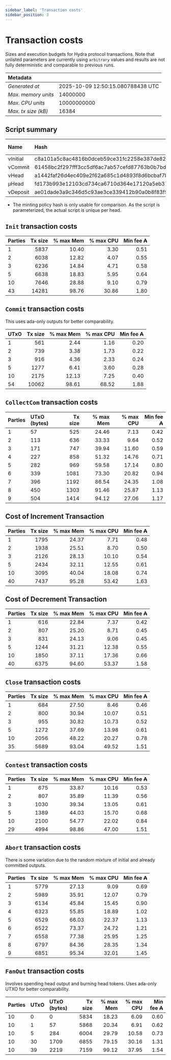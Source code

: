 ```yaml
--- 
sidebar_label: 'Transaction costs' 
sidebar_position: 3 
--- 
```


# Transaction costs 

Sizes and execution budgets for Hydra protocol transactions. Note that unlisted parameters are currently using `arbitrary` values and results are not fully deterministic and comparable to previous runs.

| Metadata | |
| :--- | :--- |
| _Generated at_ | 2025-10-09 12:50:15.080788438 UTC |
| _Max. memory units_ | 14000000 |
| _Max. CPU units_ | 10000000000 |
| _Max. tx size (kB)_ | 16384 |

## Script summary

| Name   | Hash | Size (Bytes) 
| :----- | :--- | -----------: 
| νInitial | c8a101a5c8ac4816b0dceb59ce31fc2258e387de828f02961d2f2045 | 2652 | 
| νCommit | 61458bc2f297fff3cc5df6ac7ab57cefd87763b0b7bd722146a1035c | 685 | 
| νHead | a1442faf26d4ec409e2f62a685c1d4893f8d6bcbaf7bcb59d6fa1340 | 14599 | 
| μHead | fd173b993e12103cd734ca6710d364e17120a5eb37a224c64ab2b188* | 5284 | 
| νDeposit | ae01dade3a9c346d5c93ae3ce339412b90a0b8f83f94ec6baa24e30c | 1102 | 

* The minting policy hash is only usable for comparison. As the script is parameterized, the actual script is unique per head.

## `Init` transaction costs

| Parties | Tx size | % max Mem | % max CPU | Min fee ₳ |
| :------ | ------: | --------: | --------: | --------: |
| 1| 5837 | 10.40 | 3.30 | 0.51 |
| 2| 6038 | 12.82 | 4.07 | 0.55 |
| 3| 6236 | 14.84 | 4.71 | 0.58 |
| 5| 6638 | 18.83 | 5.95 | 0.64 |
| 10| 7646 | 28.88 | 9.10 | 0.79 |
| 43| 14281 | 98.76 | 30.86 | 1.80 |


## `Commit` transaction costs
 This uses ada-only outputs for better comparability.

| UTxO | Tx size | % max Mem | % max CPU | Min fee ₳ |
| :--- | ------: | --------: | --------: | --------: |
| 1| 561 | 2.44 | 1.16 | 0.20 |
| 2| 739 | 3.38 | 1.73 | 0.22 |
| 3| 916 | 4.36 | 2.33 | 0.24 |
| 5| 1277 | 6.41 | 3.60 | 0.28 |
| 10| 2175 | 12.13 | 7.25 | 0.40 |
| 54| 10062 | 98.61 | 68.52 | 1.88 |


## `CollectCom` transaction costs

| Parties | UTxO (bytes) |Tx size | % max Mem | % max CPU | Min fee ₳ |
| :------ | :----------- |------: | --------: | --------: | --------: |
| 1 | 57 | 525 | 24.46 | 7.13 | 0.42 |
| 2 | 113 | 636 | 33.33 | 9.64 | 0.52 |
| 3 | 171 | 747 | 39.94 | 11.60 | 0.59 |
| 4 | 227 | 858 | 51.32 | 14.76 | 0.71 |
| 5 | 282 | 969 | 59.58 | 17.14 | 0.80 |
| 6 | 339 | 1081 | 73.30 | 20.82 | 0.94 |
| 7 | 396 | 1192 | 86.54 | 24.35 | 1.08 |
| 8 | 450 | 1303 | 91.46 | 25.87 | 1.13 |
| 9 | 504 | 1414 | 94.12 | 27.06 | 1.17 |


## Cost of Increment Transaction

| Parties | Tx size | % max Mem | % max CPU | Min fee ₳ |
| :------ | ------: | --------: | --------: | --------: |
| 1| 1795 | 24.37 | 7.71 | 0.48 |
| 2| 1938 | 25.51 | 8.70 | 0.50 |
| 3| 2126 | 28.13 | 10.10 | 0.54 |
| 5| 2434 | 32.11 | 12.55 | 0.61 |
| 10| 3095 | 40.04 | 18.08 | 0.74 |
| 40| 7437 | 95.28 | 53.42 | 1.63 |


## Cost of Decrement Transaction

| Parties | Tx size | % max Mem | % max CPU | Min fee ₳ |
| :------ | ------: | --------: | --------: | --------: |
| 1| 616 | 22.84 | 7.37 | 0.42 |
| 2| 807 | 25.20 | 8.71 | 0.45 |
| 3| 831 | 24.13 | 9.06 | 0.45 |
| 5| 1244 | 31.21 | 12.38 | 0.55 |
| 10| 1850 | 37.11 | 17.36 | 0.66 |
| 40| 6375 | 94.60 | 53.37 | 1.58 |


## `Close` transaction costs

| Parties | Tx size | % max Mem | % max CPU | Min fee ₳ |
| :------ | ------: | --------: | --------: | --------: |
| 1| 684 | 27.50 | 8.46 | 0.46 |
| 2| 800 | 30.94 | 10.07 | 0.51 |
| 3| 955 | 30.82 | 10.73 | 0.52 |
| 5| 1272 | 37.69 | 13.98 | 0.61 |
| 10| 2056 | 48.22 | 20.27 | 0.78 |
| 35| 5689 | 93.04 | 49.52 | 1.51 |


## `Contest` transaction costs

| Parties | Tx size | % max Mem | % max CPU | Min fee ₳ |
| :------ | ------: | --------: | --------: | --------: |
| 1| 675 | 33.87 | 10.16 | 0.53 |
| 2| 807 | 35.89 | 11.39 | 0.56 |
| 3| 1030 | 39.34 | 13.05 | 0.61 |
| 5| 1389 | 44.03 | 15.70 | 0.68 |
| 10| 2100 | 54.77 | 22.02 | 0.84 |
| 29| 4994 | 98.86 | 47.00 | 1.51 |


## `Abort` transaction costs
There is some variation due to the random mixture of initial and already committed outputs.

| Parties | Tx size | % max Mem | % max CPU | Min fee ₳ |
| :------ | ------: | --------: | --------: | --------: |
| 1| 5779 | 27.13 | 9.09 | 0.69 |
| 2| 5989 | 35.91 | 12.07 | 0.79 |
| 3| 6134 | 45.84 | 15.45 | 0.90 |
| 4| 6323 | 55.85 | 18.89 | 1.02 |
| 5| 6529 | 66.03 | 22.37 | 1.13 |
| 6| 6522 | 73.37 | 24.72 | 1.21 |
| 7| 6558 | 77.38 | 25.95 | 1.25 |
| 8| 6797 | 84.36 | 28.35 | 1.34 |
| 9| 6851 | 95.34 | 32.01 | 1.45 |


## `FanOut` transaction costs
Involves spending head output and burning head tokens. Uses ada-only UTXO for better comparability.

| Parties | UTxO  | UTxO (bytes) | Tx size | % max Mem | % max CPU | Min fee ₳ |
| :------ | :---- | :----------- | ------: | --------: | --------: | --------: |
| 10 | 0 | 0 | 5834 | 18.23 | 6.09 | 0.60 |
| 10 | 1 | 57 | 5868 | 20.34 | 6.91 | 0.62 |
| 10 | 5 | 284 | 6004 | 29.79 | 10.58 | 0.73 |
| 10 | 30 | 1709 | 6855 | 79.15 | 30.16 | 1.31 |
| 10 | 39 | 2219 | 7159 | 99.12 | 37.95 | 1.54 |

